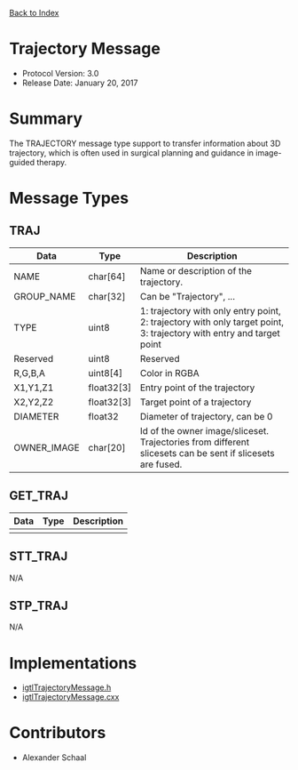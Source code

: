 [Back to Index](/Documents/Protocol/index.md)

Trajectory Message
==================

- Protocol Version: 3.0
- Release Date: January 20, 2017

Summary
=======

The TRAJECTORY message type support to transfer information about 3D trajectory,
which is often used in surgical planning and guidance in image-guided therapy.

Message Types
=============

TRAJ
----

 Data         | Type          | Description
--------------|---------------|-------------------------------------------------
 NAME         | char[64]	  | Name or description of the trajectory.
 GROUP_NAME	  | char[32]	  | Can be "Trajectory", ...
 TYPE	      | uint8	      | 1: trajectory with only entry point, 2: trajectory with only target point, 3: trajectory with entry and target point
 Reserved     | uint8         | Reserved
 R,G,B,A      | uint8[4]      | Color in RGBA
 X1,Y1,Z1     | float32[3]	  | Entry point of the trajectory
 X2,Y2,Z2     | float32[3]	  | Target point of a trajectory
 DIAMETER     | float32  	  | Diameter of trajectory, can be 0
 OWNER_IMAGE  | char[20]	  | Id of the owner image/sliceset. Trajectories from different slicesets can be sent if slicesets are fused.

GET_TRAJ
-------------------

 Data         | Type          | Description
--------------|---------------|-------------------------------------------------
              |               |

STT_TRAJ
-------------------

N/A

STP_TRAJ
-------------------

N/A


Implementations
===================

* [igtlTrajectoryMessage.h](/Source/igtlTrajectoryMessage.h)
* [igtlTrajectoryMessage.cxx](/Source/igtlTrajectoryMessage.cxx)


Contributors
===================

* Alexander Schaal








